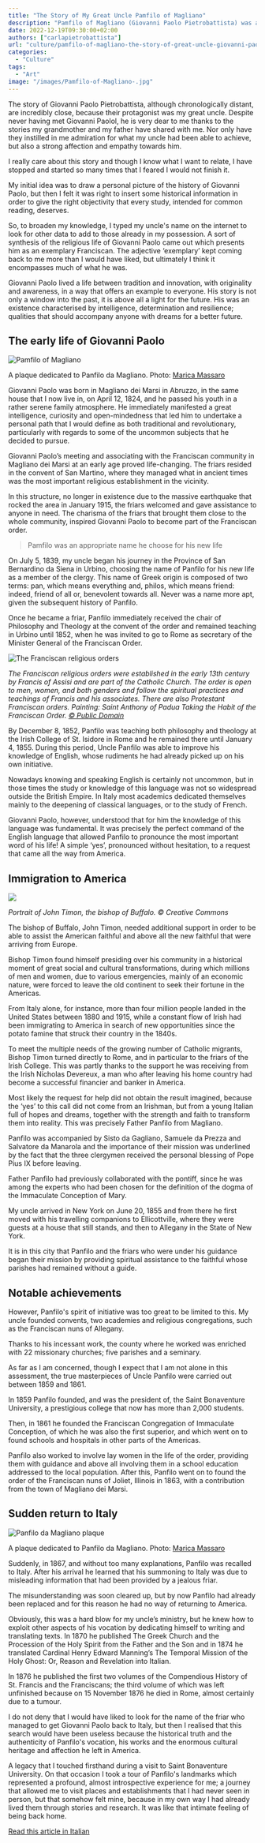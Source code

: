 ```yaml
---
title: "The Story of My Great Uncle Pamfilo of Magliano"
description: "Pamfilo of Magliano (Giovanni Paolo Pietrobattista) was a Franciscan friar who lived a life characterised by intelligence, determination, and resilience, writes Carla, Giovanni’s great niece."
date: 2022-12-19T09:30:00+02:00
authors: ["carlapietrobattista"]
url: "culture/pamfilo-of-magliano-the-story-of-great-uncle-giovanni-paolo-pietrobattista"
categories:
  - "Culture"
tags:
  - "Art"
image: "/images/Pamfilo-of-Magliano-.jpg"
---
```

The story of Giovanni Paolo Pietrobattista, although chronologically distant, are incredibly close, because their protagonist was my great uncle. Despite never having met Giovanni Paolol, he is very dear to me thanks to the stories my grandmother and my father have shared with me. Nor only have they instilled in me admiration for what my uncle had been able to achieve, but also a strong affection and empathy towards him.

I really care about this story and though I know what I want to relate, I have stopped and started so many times that I feared I would not finish it.

My initial idea was to draw a personal picture of the history of Giovanni Paolo, but then I felt it was right to insert some historical information in order to give the right objectivity that every study, intended for common reading, deserves.

So, to broaden my knowledge, I typed my uncle's name on the internet to look for other data to add to those already in my possession. A sort of synthesis of the religious life of Giovanni Paolo came out which presents him as an exemplary Franciscan. The adjective ‘exemplary’ kept coming back to me more than I would have liked, but ultimately I think it encompasses much of what he was.

Giovanni Paolo lived a life between tradition and innovation, with originality and awareness, in a way that offers an example to everyone. His story is not only a window into the past, it is above all a light for the future. His was an existence characterised by intelligence, determination and resilience; qualities that should accompany anyone with dreams for a better future.

## **The early life of Giovanni Paolo**

![Pamfilo of Magliano](/images/Pamfilo-of-Magliano-copy-1024x614.jpg)

A plaque dedicated to Panfilo da Magliano. Photo: [Marica Massaro](https://commons.wikimedia.org/wiki/User:Marica_Massaro)


Giovanni Paolo was born in Magliano dei Marsi in Abruzzo, in the same house that I now live in, on April 12, 1824, and he passed his youth in a rather serene family atmosphere. He immediately manifested a great intelligence, curiosity and open-mindedness that led him to undertake a personal path that I would define as both traditional and revolutionary, particularly with regards to some of the uncommon subjects that he decided to pursue.

Giovanni Paolo’s meeting and associating with the Franciscan community in Magliano dei Marsi at an early age proved life-changing. The friars resided in the convent of San Martino, where they managed what in ancient times was the most important religious establishment in the vicinity.

In this structure, no longer in existence due to the massive earthquake that rocked the area in January 1915, the friars welcomed and gave assistance to anyone in need. The charisma of the friars that brought them close to the whole community, inspired Giovanni Paolo to become part of the Franciscan order.

> Pamfilo was an appropriate name he choose for his new life

On July 5, 1839, my uncle began his journey in the Province of San Bernardino da Siena in Urbino, choosing the name of Panfilo for his new life as a member of the clergy. This name of Greek origin is composed of two terms: pan, which means everything and, philos, which means friend: indeed, friend of all or, benevolent towards all. Never was a name more apt, given the subsequent history of Panfilo.

Once he became a friar, Panfilo immediately received the chair of Philosophy and Theology at the convent of the order and remained teaching in Urbino until 1852, when he was invited to go to Rome as secretary of the Minister General of the Franciscan Order.

![The Franciscan religious orders](/images/8gjzxBblRS5luuERkXQWjf5qfLn3odsj8VXKyFWAASO6yVQBsDZ3gbk3xUxXg2Q97Owz3wgLRq0e_Z6QhrdNuVNW35rOtJpceeH0vbNX5Q2kIJHB5E36060h8c2qTaYb-LSJFLGUOx4qK7tLtVoxEYFuRDnXP1AkihQZSgSz9QCMEbXO9TAMd4o3rdDBBA)

_The Franciscan religious orders were established in the early 13th century by Francis of Assisi and are part of the Catholic Church. The order is open to men, women, and both genders and follow the spiritual practices and teachings of Francis and his associates. There are also Protestant Franciscan orders. Painting: Saint Anthony of Padua Taking the Habit of the Franciscan Order._ [_© Public Domain_](https://creativecommons.org/publicdomain/zero/1.0/)


By December 8, 1852, Panfilo was teaching both philosophy and theology at the Irish College of St. Isidore in Rome and he remained there until January 4, 1855. During this period, Uncle Panfilo was able to improve his knowledge of English, whose rudiments he had already picked up on his own initiative.

Nowadays knowing and speaking English is certainly not uncommon, but in those times the study or knowledge of this language was not so widespread outside the British Empire. In Italy most academics dedicated themselves mainly to the deepening of classical languages, or to the study of French.

Giovanni Paolo, however, understood that for him the knowledge of this language was fundamental. It was precisely the perfect command of the English language that allowed Panfilo to pronounce the most important word of his life! A simple ‘yes’, pronounced without hesitation, to a request that came all the way from America.

## **Immigration to America**

![](/images/8ou-3wfEuZIwFdFJWhIH6Cxo0U9p63_bKY1KE2nylgQcDJcOUFAvXOsw7xe_dSDVgzC5OyuFO5UM69TN5B9k413gQ8cxDyC39ASBbYEwZF0MZIKd1GkuFLHtNq0EB7jp6M6tqQaIEih6EXnAlHknhySbnNUiGEZo75reXi5ZkAxMpdxhKcCpIrl8_Y-g5g)

_Portrait of John Timon, the bishop of Buffalo. © Creative Commons_


The bishop of Buffalo, John Timon, needed additional support in order to be able to assist the American faithful and above all the new faithful that were arriving from Europe.

Bishop Timon found himself presiding over his community in a historical moment of great social and cultural transformations, during which millions of men and women, due to various emergencies, mainly of an economic nature, were forced to leave the old continent to seek their fortune in the Americas.

From Italy alone, for instance, more than four million people landed in the United States between 1880 and 1915, while a constant flow of Irish had been immigrating to America in search of new opportunities since the potato famine that struck their country in the 1840s.

To meet the multiple needs of the growing number of Catholic migrants, Bishop Timon turned directly to Rome, and in particular to the friars of the Irish College. This was partly thanks to the support he was receiving from the Irish Nicholas Devereux, a man who after leaving his home country had become a successful financier and banker in America.

Most likely the request for help did not obtain the result imagined, because the ‘yes’ to this call did not come from an Irishman, but from a young Italian full of hopes and dreams, together with the strength and faith to transform them into reality. This was precisely Father Panfilo from Magliano.

Panfilo was accompanied by Sisto da Gagliano, Samuele da Prezza and Salvatore da Manarola and the importance of their mission was underlined by the fact that the three clergymen received the personal blessing of Pope Pius IX before leaving.

Father Panfilo had previously collaborated with the pontiff, since he was among the experts who had been chosen for the definition of the dogma of the Immaculate Conception of Mary.

My uncle arrived in New York on June 20, 1855 and from there he first moved with his travelling companions to Ellicottville, where they were guests at a house that still stands, and then to Allegany in the State of New York.

It is in this city that Panfilo and the friars who were under his guidance began their mission by providing spiritual assistance to the faithful whose parishes had remained without a guide.

## **Notable achievements** 

However, Panfilo's spirit of initiative was too great to be limited to this. My uncle founded convents, two academies and religious congregations, such as the Franciscan nuns of Allegany.

Thanks to his incessant work, the county where he worked was enriched with 22 missionary churches; five parishes and a seminary.

As far as I am concerned, though I expect that I am not alone in this assessment, the true masterpieces of Uncle Panfilo were carried out between 1859 and 1861.

In 1859 Panfilo founded, and was the president of, the Saint Bonaventure University, a prestigious college that now has more than 2,000 students.

Then, in 1861 he founded the Franciscan Congregation of Immaculate Conception, of which he was also the first superior, and which went on to found schools and hospitals in other parts of the Americas.

Panfilo also worked to involve lay women in the life of the order, providing them with guidance and above all involving them in a school education addressed to the local population. After this, Panfilo went on to found the order of the Franciscan nuns of Joliet, Illinois in 1863, with a contribution from the town of Magliano dei Marsi.

## **Sudden return to Italy**  

![Panfilo da Magliano plaque](/images/Plaque-dedicated-to-Panfilo-da-Magliano--1024x768.jpg)

A plaque dedicated to Panfilo da Magliano. Photo: [Marica Massaro](https://commons.wikimedia.org/wiki/User:Marica_Massaro)


Suddenly, in 1867, and without too many explanations, Panfilo was recalled to Italy. After his arrival he learned that his summoning to Italy was due to misleading information that had been provided by a jealous friar.

The misunderstanding was soon cleared up, but by now Panfilo had already been replaced and for this reason he had no way of returning to America.

Obviously, this was a hard blow for my uncle’s ministry, but he knew how to exploit other aspects of his vocation by dedicating himself to writing and translating texts. In 1870 he published The Greek Church and the Procession of the Holy Spirit from the Father and the Son and in 1874 he translated Cardinal Henry Edward Manning’s The Temporal Mission of the Holy Ghost: Or, Reason and Revelation into Italian.

In 1876 he published the first two volumes of the Compendious History of St. Francis and the Franciscans; the third volume of which was left unfinished because on 15 November 1876 he died in Rome, almost certainly due to a tumour.

I do not deny that I would have liked to look for the name of the friar who managed to get Giovanni Paolo back to Italy, but then I realised that this search would have been useless because the historical truth and the authenticity of Panfilo's vocation, his works and the enormous cultural heritage and affection he left in America.

A legacy that I touched firsthand during a visit to Saint Bonaventure University. On that occasion I took a tour of Panfilo's landmarks which represented a profound, almost introspective experience for me; a journey that allowed me to visit places and establishments that I had never seen in person, but that somehow felt mine, because in my own way I had already lived them through stories and research. It was like that intimate feeling of being back home.

[Read this article in Italian](https://un-aligned.org/wp-content/uploads/2022/12/Pamfilo-of-Magliano-Lamico-di-tutti-1.pdf)
